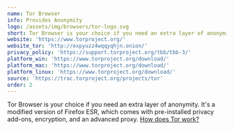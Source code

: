 ```yaml
---
name: Tor Browser
info: Provides Anonymity
logo: /assets/img/browsers/tor-logo.svg
short: Tor Browser is your choice if you need an extra layer of anonymity.
website: 'https://www.torproject.org/'
website_tor: 'http://expyuzz4wqqyqhjn.onion/'
privacy_policy: 'https://support.torproject.org/tbb/tbb-3/'
platform_win: 'https://www.torproject.org/download/'
platform_mac: 'https://www.torproject.org/download/'
platform_linux: 'https://www.torproject.org/download/'
source: 'https://trac.torproject.org/projects/tor'
order: 2
---
```

Tor Browser is your choice if you need an extra layer of anonymity. It's a modified version of Firefox ESR, which comes with pre-installed privacy add-ons, encryption, and an advanced proxy. [How does Tor work?](https://write.privacytools.io/my-thoughts-on-security/slicing-onions-part-1-myth-busting-tor)
